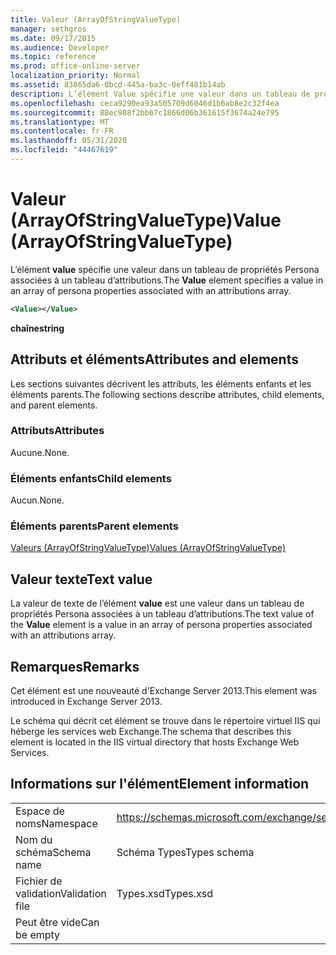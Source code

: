 ```yaml
---
title: Valeur (ArrayOfStringValueType)
manager: sethgros
ms.date: 09/17/2015
ms.audience: Developer
ms.topic: reference
ms.prod: office-online-server
localization_priority: Normal
ms.assetid: 83865da6-0bcd-445a-ba3c-0eff481b14ab
description: L’élément Value spécifie une valeur dans un tableau de propriétés Persona associées à un tableau d’attributions.
ms.openlocfilehash: ceca9290ea93a505709d6046d1b6ab8e2c32f4ea
ms.sourcegitcommit: 88ec988f2bb67c1866d06b361615f3674a24e795
ms.translationtype: MT
ms.contentlocale: fr-FR
ms.lasthandoff: 05/31/2020
ms.locfileid: "44467619"
---
```

# <a name="value-arrayofstringvaluetype"></a><span data-ttu-id="4f043-103">Valeur (ArrayOfStringValueType)</span><span class="sxs-lookup"><span data-stu-id="4f043-103">Value (ArrayOfStringValueType)</span></span>

<span data-ttu-id="4f043-104">L’élément **value** spécifie une valeur dans un tableau de propriétés Persona associées à un tableau d’attributions.</span><span class="sxs-lookup"><span data-stu-id="4f043-104">The **Value** element specifies a value in an array of persona properties associated with an attributions array.</span></span> 
  
```XML
<Value></Value>
```

<span data-ttu-id="4f043-105">**chaîne**</span><span class="sxs-lookup"><span data-stu-id="4f043-105">**string**</span></span>

## <a name="attributes-and-elements"></a><span data-ttu-id="4f043-106">Attributs et éléments</span><span class="sxs-lookup"><span data-stu-id="4f043-106">Attributes and elements</span></span>

<span data-ttu-id="4f043-107">Les sections suivantes décrivent les attributs, les éléments enfants et les éléments parents.</span><span class="sxs-lookup"><span data-stu-id="4f043-107">The following sections describe attributes, child elements, and parent elements.</span></span>
  
### <a name="attributes"></a><span data-ttu-id="4f043-108">Attributs</span><span class="sxs-lookup"><span data-stu-id="4f043-108">Attributes</span></span>

<span data-ttu-id="4f043-109">Aucune.</span><span class="sxs-lookup"><span data-stu-id="4f043-109">None.</span></span>
  
### <a name="child-elements"></a><span data-ttu-id="4f043-110">Éléments enfants</span><span class="sxs-lookup"><span data-stu-id="4f043-110">Child elements</span></span>

<span data-ttu-id="4f043-111">Aucun.</span><span class="sxs-lookup"><span data-stu-id="4f043-111">None.</span></span>
  
### <a name="parent-elements"></a><span data-ttu-id="4f043-112">Éléments parents</span><span class="sxs-lookup"><span data-stu-id="4f043-112">Parent elements</span></span>

[<span data-ttu-id="4f043-113">Valeurs (ArrayOfStringValueType)</span><span class="sxs-lookup"><span data-stu-id="4f043-113">Values (ArrayOfStringValueType)</span></span>](values-arrayofstringvaluetype.md)
  
## <a name="text-value"></a><span data-ttu-id="4f043-114">Valeur texte</span><span class="sxs-lookup"><span data-stu-id="4f043-114">Text value</span></span>

<span data-ttu-id="4f043-115">La valeur de texte de l’élément **value** est une valeur dans un tableau de propriétés Persona associées à un tableau d’attributions.</span><span class="sxs-lookup"><span data-stu-id="4f043-115">The text value of the **Value** element is a value in an array of persona properties associated with an attributions array.</span></span> 
  
## <a name="remarks"></a><span data-ttu-id="4f043-116">Remarques</span><span class="sxs-lookup"><span data-stu-id="4f043-116">Remarks</span></span>

<span data-ttu-id="4f043-117">Cet élément est une nouveauté d'Exchange Server 2013.</span><span class="sxs-lookup"><span data-stu-id="4f043-117">This element was introduced in Exchange Server 2013.</span></span>
  
<span data-ttu-id="4f043-118">Le schéma qui décrit cet élément se trouve dans le répertoire virtuel IIS qui héberge les services web Exchange.</span><span class="sxs-lookup"><span data-stu-id="4f043-118">The schema that describes this element is located in the IIS virtual directory that hosts Exchange Web Services.</span></span>
  
## <a name="element-information"></a><span data-ttu-id="4f043-119">Informations sur l'élément</span><span class="sxs-lookup"><span data-stu-id="4f043-119">Element information</span></span>

|||
|:-----|:-----|
|<span data-ttu-id="4f043-120">Espace de noms</span><span class="sxs-lookup"><span data-stu-id="4f043-120">Namespace</span></span>  <br/> |https://schemas.microsoft.com/exchange/services/2006/types  <br/> |
|<span data-ttu-id="4f043-121">Nom du schéma</span><span class="sxs-lookup"><span data-stu-id="4f043-121">Schema name</span></span>  <br/> |<span data-ttu-id="4f043-122">Schéma Types</span><span class="sxs-lookup"><span data-stu-id="4f043-122">Types schema</span></span>  <br/> |
|<span data-ttu-id="4f043-123">Fichier de validation</span><span class="sxs-lookup"><span data-stu-id="4f043-123">Validation file</span></span>  <br/> |<span data-ttu-id="4f043-124">Types.xsd</span><span class="sxs-lookup"><span data-stu-id="4f043-124">Types.xsd</span></span>  <br/> |
|<span data-ttu-id="4f043-125">Peut être vide</span><span class="sxs-lookup"><span data-stu-id="4f043-125">Can be empty</span></span>  <br/> ||
   

